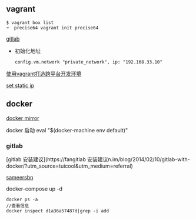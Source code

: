 ## vagrant 

    $ vagrant box list
    ➜  precise64 vagrant init precise64

[gitlab](http://192.168.99.100:9090/)    



*   初始化地址

    	config.vm.network "private_network", ip: "192.168.33.10"

[使用vagrant打造跨平台开发环境](https://segmentfault.com/a/1190000000264347)    

[set static ip ](https://www.vagrantup.com/docs/networking/private_network.html)

## docker    

[docker mirror](http://warjiang.github.io/devcat/2016/11/28/%E4%BD%BF%E7%94%A8%E9%98%BF%E9%87%8C%E4%BA%91Docker%E9%95%9C%E5%83%8F%E5%8A%A0%E9%80%9F/)

docker 启动 eval "$(docker-machine env default)"

### gitlab

[gitlab 安装建议](https://fangitlab 安装建议n.im/blog/2014/02/10/gitlab-with-docker/?utm_source=tuicool&utm_medium=referral)

[sameersbn](https://github.com/sameersbn/docker-gitlab)

docker-compose up -d

    docker ps -a
    //查看信息
    docker inspect d1a36a57487d|grep -i add

